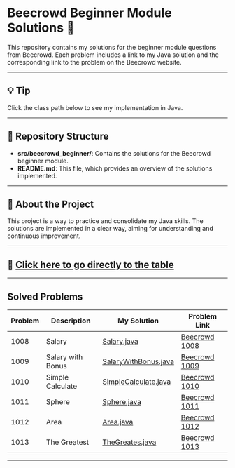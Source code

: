 # Beecrowd Beginner Module Solutions 📘

This repository contains my solutions for the beginner module questions from Beecrowd. Each problem includes a link to my Java solution and the corresponding link to the problem on the Beecrowd website.

---

## 💡 Tip

Click the class path below to see my implementation in Java.

---

## 📂 Repository Structure

- **src/beecrowd_beginner/**: Contains the solutions for the Beecrowd beginner module.
- **README.md**: This file, which provides an overview of the solutions implemented.

---

## 📝 About the Project

This project is a way to practice and consolidate my Java skills. The solutions are implemented in a clear way, aiming for understanding and continuous improvement.

---

## 📌 [Click here to go directly to the table](#solved-problems)

---

## Solved Problems

<a name="solved-problems"></a>

| Problem | Description                | My Solution                  | Problem Link                    |
| ------- | -------------------------- | ---------------------------- | --------------------------------|
| 1008    | Salary                     | [Salary.java](src/beecrowd_beginner/Salary.java)                   | [Beecrowd 1008](https://judge.beecrowd.com/en/problems/view/1008) |
| 1009    | Salary with Bonus          | [SalaryWithBonus.java](src/beecrowd_beginner/SalaryWithBonus.java) | [Beecrowd 1009](https://judge.beecrowd.com/en/problems/view/1009) |
| 1010    | Simple Calculate           | [SimpleCalculate.java](src/beecrowd_beginner/SimpleCalculate.java) | [Beecrowd 1010](https://judge.beecrowd.com/en/problems/view/1010) |
| 1011    | Sphere                     | [Sphere.java](src/beecrowd_beginner/Sphere.java)                   | [Beecrowd 1011](https://judge.beecrowd.com/en/problems/view/1011) |
| 1012    | Area                       | [Area.java](src/beecrowd_beginner/Area.java)                       | [Beecrowd 1012](https://judge.beecrowd.com/en/problems/view/1012) |
| 1013    | The Greatest               | [TheGreates.java](src/beecrowd_beginner/TheGreatest.java)          | [Beecrowd 1013](https://judge.beecrowd.com/en/problems/view/1013) |

---
